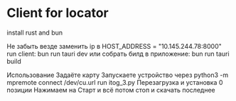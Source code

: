 # Client for locator
install rust and bun

Не забыть везде заменить ip в 
HOST_ADDRESS = "10.145.244.78:8000"
run client: bun run tauri dev
или собрать билд в приложение: bun run tauri build

Использование
Задаёте карту
Запускаете устройство через 
python3 -m mpremote connect /dev/cu.url run itog_3.py
Перезагрузка и установка 0 позиции
Нажимаем на Старт и всё
потом стоп и скачать последнее